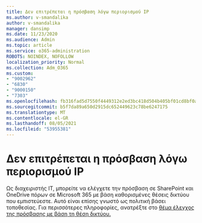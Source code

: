 ```yaml
---
title: Δεν επιτρέπεται η πρόσβαση λόγω περιορισμού IP
ms.author: v-smandalika
author: v-smandalika
manager: dansimp
ms.date: 11/23/2020
ms.audience: Admin
ms.topic: article
ms.service: o365-administration
ROBOTS: NOINDEX, NOFOLLOW
localization_priority: Normal
ms.collection: Adm_O365
ms.custom:
- "9002962"
- "6830"
- "9000150"
- "7303"
ms.openlocfilehash: fb316fad5d7550f4449312e2ed3bc418d504b405bf01cd8bf0a180bac10379d2
ms.sourcegitcommit: b5f7da89a650d2915dc652449623c78be6247175
ms.translationtype: MT
ms.contentlocale: el-GR
ms.lasthandoff: 08/05/2021
ms.locfileid: "53955381"
---
```

# <a name="access-denied-due-to-ip-restriction"></a>Δεν επιτρέπεται η πρόσβαση λόγω περιορισμού IP

Ως διαχειριστής IT, μπορείτε να ελέγχετε την πρόσβαση σε SharePoint και OneDrive πόρων σε Microsoft 365 με βάση καθορισμένες θέσεις δικτύου που εμπιστεύεστε. Αυτό είναι επίσης γνωστό ως πολιτική βάσει τοποθεσίας. Για περισσότερες πληροφορίες, ανατρέξτε στο [θέμα έλεγχος της πρόσβασης με βάση τη θέση δικτύου.](https://docs.microsoft.com/sharepoint/control-access-based-on-network-location)

